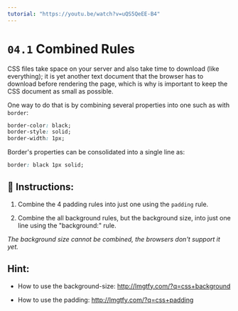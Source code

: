 ```yaml
---
tutorial: "https://youtu.be/watch?v=uQS5QeEE-B4"
---
```


# `04.1` Combined Rules

CSS files take space on your server and also take time to download (like everything); it is yet another text document that the browser has to download before rendering the page, which is why is important to keep the CSS document as small as possible.

One way to do that is by combining several properties into one such as with `border`:

```css
border-color: black;
border-style: solid;
border-width: 1px;
```

Border's properties can be consolidated into a single line as:

```css
border: black 1px solid;
```

## 📝 Instructions:

1. Combine the 4 padding rules into just one using the `padding` rule.

2. Combine the all background rules, but the background size, into just one line using the "background:" rule.

*The background size cannot be combined, the browsers don't support it yet.*

## Hint:

- How to use the background-size: http://lmgtfy.com/?q=css+background

- How to use the padding: http://lmgtfy.com/?q=css+padding
